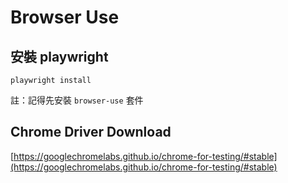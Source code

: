 # Browser Use

## 安裝 playwright
`playwright install`

註：記得先安裝 `browser-use` 套件

## Chrome Driver Download
[https://googlechromelabs.github.io/chrome-for-testing/#stable](https://googlechromelabs.github.io/chrome-for-testing/#stable)